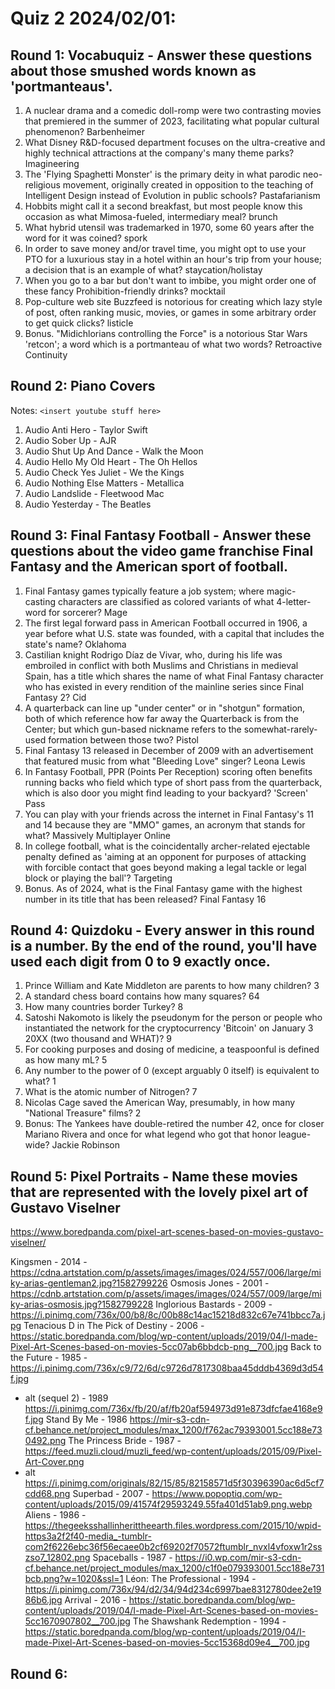 # Quiz 2 2024/02/01:

## Round 1: Vocabuquiz - Answer these questions about those smushed words known as 'portmanteaus'.

1. A nuclear drama and a comedic doll-romp were two contrasting movies that premiered in the summer of 2023, facilitating what popular cultural phenomenon?
   Barbenheimer
2. What Disney R&D-focused department focuses on the ultra-creative and highly technical attractions at the company's many theme parks?
   Imagineering
3. The 'Flying Spaghetti Monster' is the primary deity in what parodic neo-religious movement, originally created in opposition to the teaching of Intelligent Design instead of Evolution in public schools?
   Pastafarianism
4. Hobbits might call it a second breakfast, but most people know this occasion as what Mimosa-fueled, intermediary meal?
   brunch
5. What hybrid utensil was trademarked in 1970, some 60 years after the word for it was coined?
   spork
6. In order to save money and/or travel time, you might opt to use your PTO for a luxurious stay in a hotel within an hour's trip from your house; a decision that is an example of what?
   staycation/holistay
7. When you go to a bar but don't want to imbibe, you might order one of these fancy Prohibition-friendly drinks?
   mocktail
8. Pop-culture web site Buzzfeed is notorious for creating which lazy style of post, often ranking music, movies, or games in some arbitrary order to get quick clicks?
   listicle
9. Bonus. "Midichlorians controlling the Force" is a notorious Star Wars 'retcon'; a word which is a portmanteau of what two words?
   Retroactive Continuity

## Round 2: Piano Covers

Notes: `<insert youtube stuff here>`

1. Audio
  Anti Hero - Taylor Swift 
2. Audio
  Sober Up - AJR
3. Audio 
  Shut Up And Dance - Walk the Moon
4. Audio 
  Hello My Old Heart - The Oh Hellos
5. Audio
  Check Yes Juliet - We the Kings
6. Audio
  Nothing Else Matters - Metallica
7. Audio
  Landslide - Fleetwood Mac 
8. Audio
  Yesterday - The Beatles

## Round 3: Final Fantasy Football - Answer these questions about the video game franchise Final Fantasy and the American sport of football.

1. Final Fantasy games typically feature a job system; where magic-casting characters are classified as colored variants of what 4-letter-word for sorcerer?
   Mage
2. The first legal forward pass in American Football occurred in 1906, a year before what U.S. state was founded, with a capital that includes the state's name?
   Oklahoma
3. Castilian knight Rodrigo Díaz de Vivar, who, during his life was embroiled in conflict with both Muslims and Christians in medieval Spain, has a title which shares the name of what Final Fantasy character who has existed in every rendition of the mainline series since Final Fantasy 2?
   Cid
4. A quarterback can line up "under center" or in "shotgun" formation, both of which reference how far away the Quarterback is from the Center; but which gun-based nickname refers to the somewhat-rarely-used formation between those two?
   Pistol
5. Final Fantasy 13 released in December of 2009 with an advertisement that featured music from what "Bleeding Love" singer?
   Leona Lewis
6. In Fantasy Football, PPR (Points Per Reception) scoring often benefits running backs who field which type of short pass from the quarterback, which is also door you might find leading to your backyard?
   'Screen' Pass
7. You can play with your friends across the internet in Final Fantasy's 11 and 14 because they are "MMO" games, an acronym that stands for what?
   Massively Multiplayer Online
8. In college football, what is the coincidentally archer-related ejectable penalty defined as 'aiming at an opponent for purposes of attacking with forcible contact that goes beyond making a legal tackle or legal block or playing the ball'?
   Targeting
9. Bonus. As of 2024, what is the Final Fantasy game with the highest number in its title that has been released?
   Final Fantasy 16

## Round 4: Quizdoku - Every answer in this round is a number. By the end of the round, you'll have used each digit from 0 to 9 exactly once.

1. Prince William and Kate Middleton are parents to how many children?
3
2. A standard chess board contains how many squares?
64
3. How many countries border Turkey?
8
4. Satoshi Nakomoto is likely the pseudonym for the person or people who instantiated the network for the cryptocurrency 'Bitcoin' on January 3 20XX (two thousand and WHAT)?
9
5. For cooking purposes and dosing of medicine, a teaspoonful is defined as how many mL?
5
6. Any number to the power of 0 (except arguably 0 itself) is equivalent to what?
1
7. What is the atomic number of Nitrogen?
7
8. Nicolas Cage saved the American Way, presumably, in how many "National Treasure" films?
2
9. Bonus: The Yankees have double-retired the number 42, once for closer Mariano Rivera and once for what legend who got that honor league-wide?
Jackie Robinson

## Round 5: Pixel Portraits - Name these movies that are represented with the lovely pixel art of Gustavo Viselner

https://www.boredpanda.com/pixel-art-scenes-based-on-movies-gustavo-viselner/

Kingsmen - 2014 - https://cdna.artstation.com/p/assets/images/images/024/557/006/large/miky-arias-gentleman2.jpg?1582799226
Osmosis Jones - 2001 - https://cdnb.artstation.com/p/assets/images/images/024/557/009/large/miky-arias-osmosis.jpg?1582799228
Inglorious Bastards - 2009 - https://i.pinimg.com/736x/00/b8/8c/00b88c14ac15218d832c67e741bbcc7a.jpg
Tenacious D in The Pick of Destiny - 2006 - https://static.boredpanda.com/blog/wp-content/uploads/2019/04/I-made-Pixel-Art-Scenes-based-on-movies-5cc07ab6bbdcb-png__700.jpg
Back to the Future - 1985 - https://i.pinimg.com/736x/c9/72/6d/c9726d7817308baa45dddb4369d3d54f.jpg
  * alt (sequel 2) - 1989 https://i.pinimg.com/736x/fb/20/af/fb20af594973d91e873dfcfae4168e9f.jpg
Stand By Me - 1986 https://mir-s3-cdn-cf.behance.net/project_modules/max_1200/f762ac79393001.5cc188e730492.png
The Princess Bride - 1987 - https://feed.muzli.cloud/muzli_feed/wp-content/uploads/2015/09/Pixel-Art-Cover.png
  * alt https://i.pinimg.com/originals/82/15/85/82158571d5f30396390ac6d5cf7cdd68.png
Superbad - 2007 - https://www.popoptiq.com/wp-content/uploads/2015/09/41574f29593249.55fa401d51ab9.png.webp
Aliens - 1986 - https://thegeeksshallinherittheearth.files.wordpress.com/2015/10/wpid-https3a2f2f40-media_-tumblr-com2f6226ebc36f56ecaee0b2cf69202f70572ftumblr_nvxl4vfoxw1r2sszso7_12802.png
Spaceballs - 1987 - https://i0.wp.com/mir-s3-cdn-cf.behance.net/project_modules/max_1200/c1f0e079393001.5cc188e731bcb.png?w=1020&ssl=1
Léon: The Professional - 1994 - https://i.pinimg.com/736x/94/d2/34/94d234c6997bae8312780dee2e1986b6.jpg
Arrival - 2016 - https://static.boredpanda.com/blog/wp-content/uploads/2019/04/I-made-Pixel-Art-Scenes-based-on-movies-5cc1670907802__700.jpg
The Shawshank Redemption - 1994 - https://static.boredpanda.com/blog/wp-content/uploads/2019/04/I-made-Pixel-Art-Scenes-based-on-movies-5cc15368d09e4__700.jpg


## Round 6: 